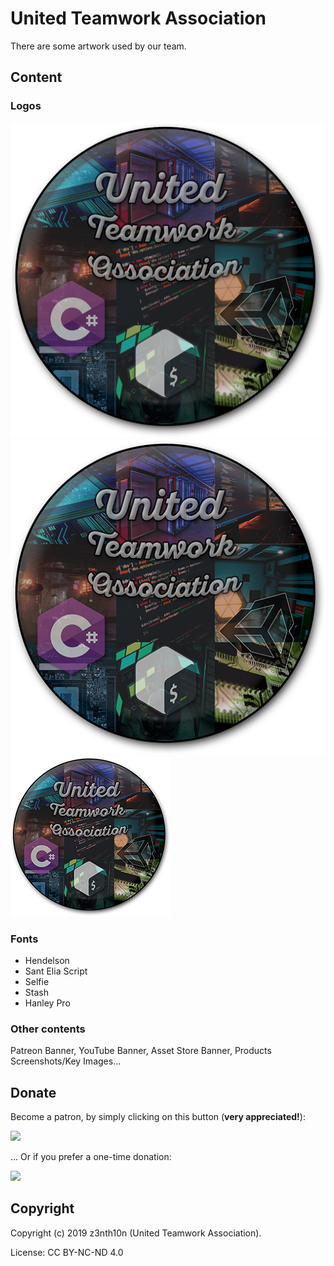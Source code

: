 # United Teamwork Association

There are some artwork used by our team.

## Content

### Logos

![](/logo/uta-org-logo_1024.png) ![](/logo/uta-org-logo_512.png) ![](/logo/uta-org-logo_256.png)

### Fonts

* Hendelson
* Sant Elia Script
* Selfie
* Stash
* Hanley Pro

### Other contents

Patreon Banner, YouTube Banner, Asset Store Banner, Products Screenshots/Key Images...

## Donate

Become a patron, by simply clicking on this button (**very appreciated!**):

[![](https://c5.patreon.com/external/logo/become_a_patron_button.png)](https://www.patreon.com/z3nth10n)

... Or if you prefer a one-time donation:

[![](https://www.paypalobjects.com/en_US/i/btn/btn_donateCC_LG.gif)](https://paypal.me/z3nth10n)

## Copyright

Copyright (c) 2019 z3nth10n (United Teamwork Association).

License: CC BY-NC-ND 4.0